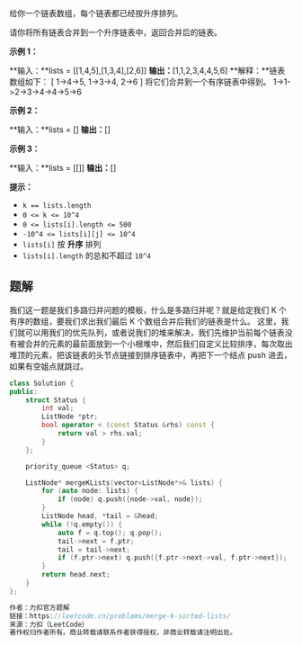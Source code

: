 给你一个链表数组，每个链表都已经按升序排列。

请你将所有链表合并到一个升序链表中，返回合并后的链表。

**示例 1：**

**输入：**lists = [[1,4,5],[1,3,4],[2,6]]
**输出：**[1,1,2,3,4,4,5,6]
**解释：**链表数组如下：
[
  1->4->5,
  1->3->4,
  2->6
]
将它们合并到一个有序链表中得到。
1->1->2->3->4->4->5->6

**示例 2：**

**输入：**lists = []
**输出：**[]

**示例 3：**

**输入：**lists = [[]]
**输出：**[]

**提示：**

- `k == lists.length`
- `0 <= k <= 10^4`
- `0 <= lists[i].length <= 500`
- `-10^4 <= lists[i][j] <= 10^4`
- `lists[i]` 按 **升序** 排列
- `lists[i].length` 的总和不超过 `10^4`

## 题解
我们这一题是我们多路归并问题的模板，什么是多路归并呢？就是给定我们 K 个有序的数组，要我们求出我们最后 K 个数组合并后我们的链表是什么。
这里，我们就可以用我们的优先队列，或者说我们的堆来解决，我们先维护当前每个链表没有被合并的元素的最前面放到一个小根堆中，然后我们自定义比较排序，每次取出堆顶的元素，把该链表的头节点链接到排序链表中，再把下一个结点 push 进去，如果有空姐点就跳过。
```cpp
class Solution {
public:
    struct Status {
        int val;
        ListNode *ptr;
        bool operator < (const Status &rhs) const {
            return val > rhs.val;
        }
    };

    priority_queue <Status> q;

    ListNode* mergeKLists(vector<ListNode*>& lists) {
        for (auto node: lists) {
            if (node) q.push({node->val, node});
        }
        ListNode head, *tail = &head;
        while (!q.empty()) {
            auto f = q.top(); q.pop();
            tail->next = f.ptr; 
            tail = tail->next;
            if (f.ptr->next) q.push({f.ptr->next->val, f.ptr->next});
        }
        return head.next;
    }
};

作者：力扣官方题解
链接：https://leetcode.cn/problems/merge-k-sorted-lists/
来源：力扣（LeetCode）
著作权归作者所有。商业转载请联系作者获得授权，非商业转载请注明出处。
```